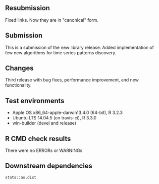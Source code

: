 ## Resubmission

Fixed links. Now they are in "canonical" form.

## Submission

This is a submission of the new library release. Added implementation of few new algorithms 
for time series patterns discovery.

## Changes

Third release with bug fixes, performance improvement, and new functionality.

## Test environments

* Apple OS x86_64-apple-darwin13.4.0 (64-bit), R 3.2.3
* Ubuntu LTS 14.04.5 (on travis-ci), R 3.3.0
* win-builder (devel and release)

## R CMD check results

There were no ERRORs or WARNINGs

## Downstream dependencies

`stats::as.dist`
